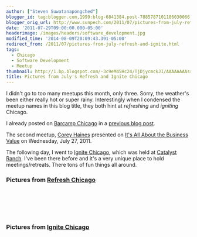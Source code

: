 ```yaml
---
author: ["Steven Suwatanapongched"]
blogger_id: tag:blogger.com,1999:blog-6841384.post-7885787101186030066
blogger_orig_url: http://www.sunpech.com/2011/07/pictures-from-july-refresh-and-ignite.html
date: '2011-07-29T09:00:00.000-05:00'
headerimage: /images/headers/software_development.jpg
modified_time: '2014-08-09T20:09:43.391-05:00'
redirect_from: /2011/07/pictures-from-july-refresh-and-ignite.html
tags:
  - Chicago
  - Software Development
  - Meetup
thumbnail: http://1.bp.blogspot.com/-3c9eM45Hc24/TjDjycmckJI/AAAAAAAAsrY/goiIaQnBwi0/s600/2011-07-27+at+18-34-09.jpg
title: Pictures from July's Refresh and Ignite Chicago
---
```



I didn't go to too many meetups this month, only three. Sorry, the weather's been either really hot or super rainy. Interestingly when I condensed the meetup names in this blog title, they both hint at <i>refreshing</i> and <i>igniting</i> Chicago.

I already posted on <a href="http://barcampchicago.org/">Barcamp Chicago</a> in a <a href="http://www.spong.org/2011/07/barcamp-chicago-at-pumping-station-one.html">previous blog post</a>.

The second meetup, <a href="https://twitter.com/#!/coreyhaines">Corey Haines</a> presented on <a href="http://www.meetup.com/Refresh-Chicago/events/15970788/">It's All About the Business Value</a> on Wednesday, July 27, 2011.

The following day, I went to <a href="http://www.ignitechi.org/">Ignite Chicago</a>, which was held at <a href="http://www.catalystranch.com/">Catalyst Ranch</a>. I've been there before and it's a very unique place to hold meetings/retreats. There tons of fun things all around.

### Pictures from <a href="http://www.meetup.com/Refresh-Chicago/">Refresh Chicago</a>

<a href="http://1.bp.blogspot.com/-3c9eM45Hc24/TjDjycmckJI/AAAAAAAAsrY/goiIaQnBwi0/s600/2011-07-27+at+18-34-09.jpg" alt="" ><img   border="0" src="http://1.bp.blogspot.com/-3c9eM45Hc24/TjDjycmckJI/AAAAAAAAsrY/goiIaQnBwi0/s400/2011-07-27+at+18-34-09.jpg" alt=""   /></a>

<a href="http://2.bp.blogspot.com/-t6MfowFpdgU/TjDjy3ssSwI/AAAAAAAAsrc/brBUs_v28Pk/s600/2011-07-27+at+18-56-32.jpg" alt="" ><img   border="0" src="http://2.bp.blogspot.com/-t6MfowFpdgU/TjDjy3ssSwI/AAAAAAAAsrc/brBUs_v28Pk/s400/2011-07-27+at+18-56-32.jpg" alt=""   /></a>

<a href="http://2.bp.blogspot.com/-h_3JICeHWJI/TjDjz9syN8I/AAAAAAAAsrg/adMG634gsY0/s600/2011-07-27+at+18-57-00.jpg" alt="" ><img   border="0" src="http://2.bp.blogspot.com/-h_3JICeHWJI/TjDjz9syN8I/AAAAAAAAsrg/adMG634gsY0/s400/2011-07-27+at+18-57-00.jpg" alt=""   /></a>

<a href="http://3.bp.blogspot.com/-tzr08EKmkLw/TjDj0S3EPtI/AAAAAAAAsrk/5c5gN99Mx0E/s600/2011-07-27+at+18-57-55.jpg" alt="" ><img   border="0" src="http://3.bp.blogspot.com/-tzr08EKmkLw/TjDj0S3EPtI/AAAAAAAAsrk/5c5gN99Mx0E/s400/2011-07-27+at+18-57-55.jpg" alt=""   /></a>

<a href="http://4.bp.blogspot.com/-Ve4sOuoHjhI/TjDj0_dPUHI/AAAAAAAAsro/1kJi482P5rE/s600/2011-07-27+at+19-00-24.jpg" alt="" ><img   border="0" src="http://4.bp.blogspot.com/-Ve4sOuoHjhI/TjDj0_dPUHI/AAAAAAAAsro/1kJi482P5rE/s400/2011-07-27+at+19-00-24.jpg" alt=""   /></a>

<a href="http://2.bp.blogspot.com/-LT8_CxP1gyg/TjDj1XE7aEI/AAAAAAAAsrs/UnJKvPq0FkE/s600/2011-07-27+at+19-01-06.jpg" alt="" ><img   border="0" src="http://2.bp.blogspot.com/-LT8_CxP1gyg/TjDj1XE7aEI/AAAAAAAAsrs/UnJKvPq0FkE/s400/2011-07-27+at+19-01-06.jpg" alt=""   /></a>

### Pictures from <a href="http://www.ignitechi.org/">Ignite Chicago</a>

<a href="http://1.bp.blogspot.com/-iyyym4ngPDE/TjJVxjfg-QI/AAAAAAAAsxc/QrLF8lI0GPw/s600/2011-07-28+at+19-03-44.jpg" alt="" ><img   border="0" src="http://1.bp.blogspot.com/-iyyym4ngPDE/TjJVxjfg-QI/AAAAAAAAsxc/QrLF8lI0GPw/s400/2011-07-28+at+19-03-44.jpg" alt=""   /></a>

<a href="http://4.bp.blogspot.com/-4inmTVHrhcs/TjJV2cyxPDI/AAAAAAAAsyI/O96DRtn8dW4/s600/2011-07-28+at+19-17-39.jpg" alt="" ><img   border="0" src="http://4.bp.blogspot.com/-4inmTVHrhcs/TjJV2cyxPDI/AAAAAAAAsyI/O96DRtn8dW4/s400/2011-07-28+at+19-17-39.jpg" alt=""   /></a>

<a href="http://4.bp.blogspot.com/-h-eYsJ5uIMk/TjJV24U7gWI/AAAAAAAAsyM/IwAHDzyDOkk/s600/2011-07-28+at+19-18-13.jpg" alt="" ><img   border="0" src="http://4.bp.blogspot.com/-h-eYsJ5uIMk/TjJV24U7gWI/AAAAAAAAsyM/IwAHDzyDOkk/s400/2011-07-28+at+19-18-13.jpg" alt=""   /></a>

<a href="http://1.bp.blogspot.com/-Co3a4Ok2XBM/TjJV5MUggnI/AAAAAAAAsyk/-f_v3BhFR_E/s600/2011-07-28+at+19-21-59.jpg" alt="" ><img   border="0" src="http://1.bp.blogspot.com/-Co3a4Ok2XBM/TjJV5MUggnI/AAAAAAAAsyk/-f_v3BhFR_E/s400/2011-07-28+at+19-21-59.jpg" alt=""   /></a>

<a href="http://4.bp.blogspot.com/-zm3tze3pi_s/TjJV5sMZ0kI/AAAAAAAAsyo/H6Vrne0Te84/s600/2011-07-28+at+19-25-17.jpg" alt="" ><img   border="0" src="http://4.bp.blogspot.com/-zm3tze3pi_s/TjJV5sMZ0kI/AAAAAAAAsyo/H6Vrne0Te84/s400/2011-07-28+at+19-25-17.jpg" alt=""   /></a>

<a href="http://4.bp.blogspot.com/-K4O3sy_EiOE/TjJV6KBcN8I/AAAAAAAAsys/Ve1W9rozoH0/s600/2011-07-28+at+19-25-53.jpg" alt="" ><img   border="0" src="http://4.bp.blogspot.com/-K4O3sy_EiOE/TjJV6KBcN8I/AAAAAAAAsys/Ve1W9rozoH0/s400/2011-07-28+at+19-25-53.jpg" alt=""   /></a>

<a href="http://4.bp.blogspot.com/-SUF2HSBsp00/TjJV7cH7VtI/AAAAAAAAsy0/OH3GWR0P-7Q/s600/2011-07-28+at+19-26-19.jpg" alt="" ><img   border="0" src="http://4.bp.blogspot.com/-SUF2HSBsp00/TjJV7cH7VtI/AAAAAAAAsy0/OH3GWR0P-7Q/s400/2011-07-28+at+19-26-19.jpg" alt=""   /></a>

<a href="http://4.bp.blogspot.com/-7C3bPFsFst0/TjJV8wCLp6I/AAAAAAAAszE/gkbStBNGLRE/s600/2011-07-28+at+19-28-48.jpg" alt="" ><img   border="0" src="http://4.bp.blogspot.com/-7C3bPFsFst0/TjJV8wCLp6I/AAAAAAAAszE/gkbStBNGLRE/s400/2011-07-28+at+19-28-48.jpg" alt=""   /></a>

<a href="http://4.bp.blogspot.com/-_4BUk0ThnK8/TjJV9P3F7dI/AAAAAAAAszI/TAcwwSmiBoc/s600/2011-07-28+at+19-32-42.jpg" alt="" ><img   border="0" src="http://4.bp.blogspot.com/-_4BUk0ThnK8/TjJV9P3F7dI/AAAAAAAAszI/TAcwwSmiBoc/s400/2011-07-28+at+19-32-42.jpg" alt=""   /></a>

<a href="http://2.bp.blogspot.com/-yLUgVcmxxpM/TjJWAfC1r1I/AAAAAAAAszo/EUYYsCEUCK4/s600/2011-07-28+at+19-42-16.jpg" alt="" ><img   border="0" src="http://2.bp.blogspot.com/-yLUgVcmxxpM/TjJWAfC1r1I/AAAAAAAAszo/EUYYsCEUCK4/s400/2011-07-28+at+19-42-16.jpg" alt=""   /></a>

<a href="http://4.bp.blogspot.com/-ZE3qBR-7CTs/TjJWBKHwKHI/AAAAAAAAszw/3MyicHoFbjI/s600/2011-07-28+at+19-46-11.jpg" alt="" ><img   border="0" src="http://4.bp.blogspot.com/-ZE3qBR-7CTs/TjJWBKHwKHI/AAAAAAAAszw/3MyicHoFbjI/s400/2011-07-28+at+19-46-11.jpg" alt=""   /></a>

<a href="http://3.bp.blogspot.com/-VTa_1ddWW4U/TjJWB3gGKHI/AAAAAAAAsz4/UMIce1N0yQE/s600/2011-07-28+at+19-51-26+%25281%2529.jpg" alt="" ><img   border="0" src="http://3.bp.blogspot.com/-VTa_1ddWW4U/TjJWB3gGKHI/AAAAAAAAsz4/UMIce1N0yQE/s400/2011-07-28+at+19-51-26+%25281%2529.jpg" alt=""   /></a>

<a href="http://4.bp.blogspot.com/-fUSFvQdUNlc/TjJWDk-q1DI/AAAAAAAAs0I/ExeqzlZP3dA/s600/2011-07-28+at+19-57-49.jpg" alt="" ><img   border="0" src="http://4.bp.blogspot.com/-fUSFvQdUNlc/TjJWDk-q1DI/AAAAAAAAs0I/ExeqzlZP3dA/s400/2011-07-28+at+19-57-49.jpg" alt=""   /></a>

<a href="http://3.bp.blogspot.com/-NRAzjE_R9M0/TjJWFP97glI/AAAAAAAAs0U/T_v_UHDcuqc/s600/2011-07-28+at+20-02-39.jpg" alt="" ><img   border="0" src="http://3.bp.blogspot.com/-NRAzjE_R9M0/TjJWFP97glI/AAAAAAAAs0U/T_v_UHDcuqc/s400/2011-07-28+at+20-02-39.jpg" alt=""   /></a>

<a href="http://3.bp.blogspot.com/-TsCE6yuPtYo/TjJWFUfHN_I/AAAAAAAAs0Y/FPQgkV6NdGA/s600/2011-07-28+at+20-08-39.jpg" alt="" ><img   border="0" src="http://3.bp.blogspot.com/-TsCE6yuPtYo/TjJWFUfHN_I/AAAAAAAAs0Y/FPQgkV6NdGA/s400/2011-07-28+at+20-08-39.jpg" alt=""   /></a>

<a href="http://1.bp.blogspot.com/-nA8MmjDn0sg/TjJWJPP6kXI/AAAAAAAAs00/WGAaQzlZbBk/s600/2011-07-28+at+20-14-44.jpg" alt="" ><img   border="0" src="http://1.bp.blogspot.com/-nA8MmjDn0sg/TjJWJPP6kXI/AAAAAAAAs00/WGAaQzlZbBk/s400/2011-07-28+at+20-14-44.jpg" alt=""   /></a>